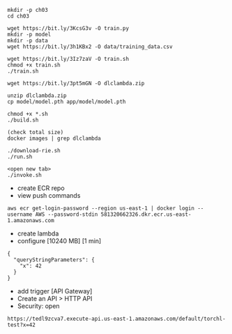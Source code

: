 ```
mkdir -p ch03
cd ch03
```

```
wget https://bit.ly/3KcsG3v -O train.py
mkdir -p model
mkdir -p data
wget https://bit.ly/3h1KBx2 -O data/training_data.csv
```

```
wget https://bit.ly/3Iz7zaV -O train.sh
chmod +x train.sh
./train.sh
```

```
wget https://bit.ly/3pt5mGN -O dlclambda.zip

unzip dlclambda.zip
cp model/model.pth app/model/model.pth

chmod +x *.sh
./build.sh

(check total size)
docker images | grep dlclambda

./download-rie.sh
./run.sh

<open new tab>
./invoke.sh
```

- create ECR repo
- view push commands

```
aws ecr get-login-password --region us-east-1 | docker login --username AWS --password-stdin 581320662326.dkr.ecr.us-east-1.amazonaws.com
```

- create lambda
- configure [10240 MB] [1 min]

```
{
  "queryStringParameters": {
    "x": 42
  }
}
```

- add trigger [API Gateway]
- Create an API > HTTP API
- Security: open

```
https://tedl9zcva7.execute-api.us-east-1.amazonaws.com/default/torchl-test?x=42
```